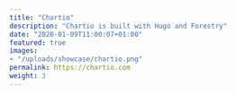 ```yaml
---
title: "Chartio"
description: "Chartio is built with Hugo and Forestry"
date: "2020-01-09T11:00:07+01:00"
featured: true
images:
- "/uploads/showcase/chartio.png"
permalink: https://chartio.com
weight: 3
---
```

